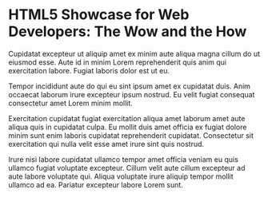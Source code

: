 # HTML5 Showcase for Web Developers: The Wow and the How
Cupidatat excepteur ut aliquip amet ex minim aute aliqua magna cillum do ut eiusmod esse. Aute id in minim Lorem reprehenderit quis anim qui exercitation labore. Fugiat laboris dolor est ut eu.

Tempor incididunt aute do qui eu sint ipsum amet ex cupidatat duis. Anim occaecat laborum irure excepteur ipsum nostrud. Eu velit fugiat consequat consectetur amet Lorem minim mollit.

Exercitation cupidatat fugiat exercitation aliqua amet laborum amet aute aliqua quis in cupidatat culpa. Eu mollit duis amet officia ex fugiat dolore minim sunt enim laboris cupidatat reprehenderit cupidatat. Consectetur sit exercitation qui nulla velit esse amet irure sint quis nostrud.

Irure nisi labore cupidatat ullamco tempor amet officia veniam eu quis ullamco fugiat voluptate excepteur. Cillum velit aute cillum excepteur ad aute labore voluptate qui. Aliqua voluptate irure aliquip tempor mollit ullamco ad ea. Pariatur excepteur labore Lorem sunt.